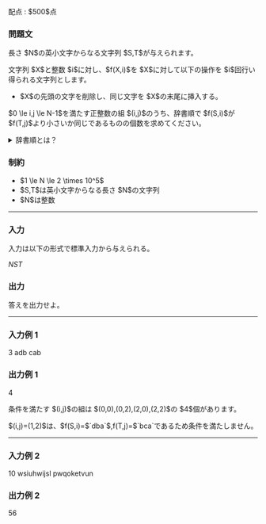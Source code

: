 
<div>

<span>

<span>

<p>
配点 : $500$点
</p>

<div>

<section>

### **問題文**

<p>
長さ $N$の英小文字からなる文字列 $S,T$が与えられます。
</p>

<p>
文字列 $X$と整数 $i$に対し、$f(X,i)$を $X$に対して以下の操作を $i$回行い得られる文字列とします。
</p>

<ul>

<li>
$X$の先頭の文字を削除し、同じ文字を $X$の末尾に挿入する。
</li>

</ul>

<p>
$0 \le i,j \le N-1$を満たす正整数の組 $(i,j)$のうち、辞書順で $f(S,i)$が $f(T,j)$より小さいか同じであるものの個数を求めてください。
</p>

<details>

<summary>
辞書順とは？
</summary>

<p>
辞書順とは簡単に説明すると「単語が辞書に載っている順番」を意味します。より厳密な説明として、英小文字からなる相異なる文字列 $S, T$の大小を判定するアルゴリズムを以下に説明します。

</p>

<p>
以下では「 $S$の $i$文字目の文字」を $S_i$のように表します。また、 $S$が $T$より辞書順で小さい場合は $S \lt T$、大きい場合は $S \gt T$と表します。
</p>

<ol>

<li>
$S, T$のうち長さが大きくない方の文字列の長さを $L$とします。$i=1,2,\dots,L$に対して $S_i$と $T_i$が一致するか調べます。 
</li>

<li>
$S_i \neq T_i$である $i$が存在する場合、そのような $i$のうち最小のものを $j$とします。そして、$S_j$と $T_j$を比較して、$S_j$が $T_j$よりアルファベット順で小さい場合は $S \lt T$、そうでない場合は $S \gt T$と決定して、アルゴリズムを終了します。
  
</li>

<li>
$S_i \neq T_i$である $i$が存在しない場合、$S$と $T$の長さを比較して、$S$が $T$より短い場合は $S \lt T$、長い場合は $S \gt T$と決定して、アルゴリズムを終了します。 
</li>

</ol>

</details>

</section>

</div>

<div>

<section>

### **制約**

<ul>

<li>
$1 \le N \le 2 \times 10^5$
</li>

<li>
$S,T$は英小文字からなる長さ $N$の文字列
</li>

<li>
$N$は整数
</li>

</ul>

</section>

</div>

---

<div>

<div>

<section>

### **入力**

<p>
入力は以下の形式で標準入力から与えられる。
</p>

<div>

$N$$S$$T$
</div>

</section>

</div>

<div>

<section>

### **出力**

<p>
答えを出力せよ。
</p>

</section>

</div>

</div>

---

<div>

<section>

### **入力例 1**

<div>

3
adb
cab

</div>

</section>

</div>

<div>

<section>

### **出力例 1**

<div>

4

</div>

<p>
条件を満たす $(i,j)$の組は $(0,0),(0,2),(2,0),(2,2)$の $4$個があります。
</p>

<p>
$(i,j)=(1,2)$は、$f(S,i)=$`dba`$,f(T,j)=$`bca`であるため条件を満たしません。
</p>

</section>

</div>

---

<div>

<section>

### **入力例 2**

<div>

10
wsiuhwijsl
pwqoketvun

</div>

</section>

</div>

<div>

<section>

### **出力例 2**

<div>

56

</div>

</section>

</div>

</span>

</span>

</div>
